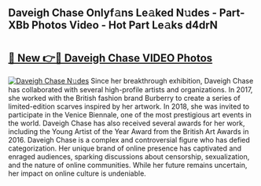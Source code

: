 ## Daveigh Chase Onlyf𝚊ns Le𝚊ked N𝚞des - Part-XBb Photos Video - Hot Part Le𝚊ks d4drN

# <h2><a href="http://ab4196.deff.icu/?id=Daveigh+Chase">🔗 New 👉🔴 Daveigh Chase VIDEO Photos</a></h2>

[![Daveigh Chase N𝚞des](https://i.imgur.com/rIISA9y.gif)](http://ab4196.deff.icu/?id=Daveigh+Chase)
Since her breakthrough exhibition, Daveigh Chase has collaborated with several high-profile artists and organizations. In 2017, she worked with the British fashion brand Burberry to create a series of limited-edition scarves inspired by her artwork. In 2018, she was invited to participate in the Venice Biennale, one of the most prestigious art events in the world. Daveigh Chase has also received several awards for her work, including the Young Artist of the Year Award from the British Art Awards in 2016. Daveigh Chase is a complex and controversial figure who has defied categorization. Her unique brand of online presence has captivated and enraged audiences, sparking discussions about censorship, sexualization, and the nature of online communities. While her future remains uncertain, her impact on online culture is undeniable.
